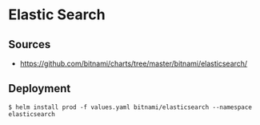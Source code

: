 # Elastic Search

## Sources

- https://github.com/bitnami/charts/tree/master/bitnami/elasticsearch/

## Deployment

```shell 
$ helm install prod -f values.yaml bitnami/elasticsearch --namespace elasticsearch
```
